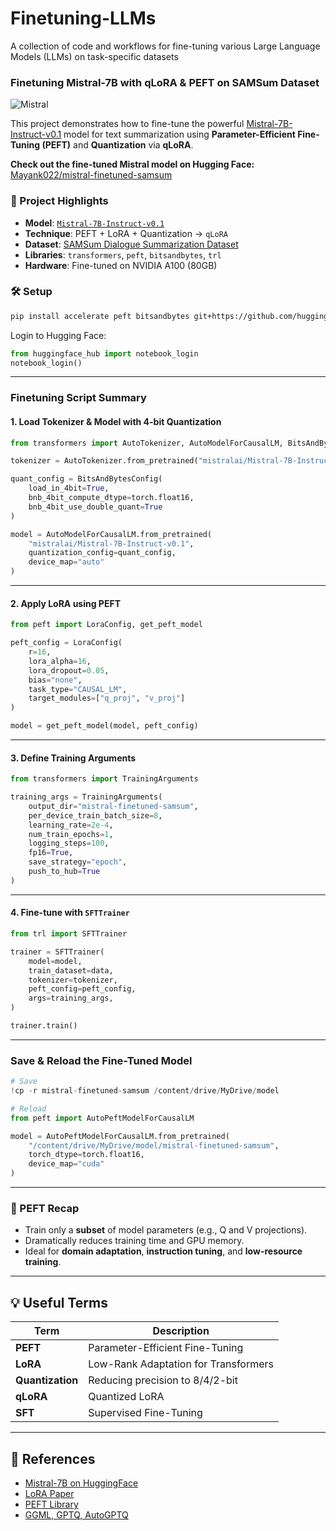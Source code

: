 # Finetuning-LLMs
A collection of code and workflows for fine-tuning various Large Language Models (LLMs) on task-specific datasets

### Finetuning Mistral-7B with qLoRA & PEFT on SAMSum Dataset
![Mistral](https://github.com/user-attachments/assets/c7c3b873-9faf-4678-8b10-3cb57adc18a8)


This project demonstrates how to fine-tune the powerful [Mistral-7B-Instruct-v0.1](https://huggingface.co/mistralai/Mistral-7B-Instruct-v0.1) model for text summarization using **Parameter-Efficient Fine-Tuning (PEFT)** and **Quantization** via **qLoRA**.

**Check out the fine-tuned Mistral model on Hugging Face:**  
[Mayank022/mistral-finetuned-samsum](https://huggingface.co/Mayank022/mistral-finetuned-samsum)


### 📌 Project Highlights

- **Model**: [`Mistral-7B-Instruct-v0.1`](https://huggingface.co/mistralai/Mistral-7B-Instruct-v0.1)
- **Technique**: PEFT + LoRA + Quantization → `qLoRA`
-  **Dataset**: [SAMSum Dialogue Summarization Dataset](https://huggingface.co/datasets/Samsung/samsum)
-  **Libraries**: `transformers`, `peft`, `bitsandbytes`, `trl`
-  **Hardware**: Fine-tuned on NVIDIA A100 (80GB) 

### 🛠️ Setup

```bash
pip install accelerate peft bitsandbytes git+https://github.com/huggingface/transformers trl py7zr auto-gptq optimum
```

Login to Hugging Face:
```python
from huggingface_hub import notebook_login
notebook_login()
```

---

### Finetuning Script Summary

#### 1. Load Tokenizer & Model with 4-bit Quantization

```python
from transformers import AutoTokenizer, AutoModelForCausalLM, BitsAndBytesConfig

tokenizer = AutoTokenizer.from_pretrained("mistralai/Mistral-7B-Instruct-v0.1")

quant_config = BitsAndBytesConfig(
    load_in_4bit=True,
    bnb_4bit_compute_dtype=torch.float16,
    bnb_4bit_use_double_quant=True
)

model = AutoModelForCausalLM.from_pretrained(
    "mistralai/Mistral-7B-Instruct-v0.1",
    quantization_config=quant_config,
    device_map="auto"
)
```

---

#### 2. Apply LoRA using PEFT

```python
from peft import LoraConfig, get_peft_model

peft_config = LoraConfig(
    r=16,
    lora_alpha=16,
    lora_dropout=0.05,
    bias="none",
    task_type="CAUSAL_LM",
    target_modules=["q_proj", "v_proj"]
)

model = get_peft_model(model, peft_config)
```

---

#### 3. Define Training Arguments

```python
from transformers import TrainingArguments

training_args = TrainingArguments(
    output_dir="mistral-finetuned-samsum",
    per_device_train_batch_size=8,
    learning_rate=2e-4,
    num_train_epochs=1,
    logging_steps=100,
    fp16=True,
    save_strategy="epoch",
    push_to_hub=True
)
```

---

#### 4. Fine-tune with `SFTTrainer`

```python
from trl import SFTTrainer

trainer = SFTTrainer(
    model=model,
    train_dataset=data,
    tokenizer=tokenizer,
    peft_config=peft_config,
    args=training_args,
)

trainer.train()
```

---

### Save & Reload the Fine-Tuned Model

```python
# Save
!cp -r mistral-finetuned-samsum /content/drive/MyDrive/model

# Reload
from peft import AutoPeftModelForCausalLM

model = AutoPeftModelForCausalLM.from_pretrained(
    "/content/drive/MyDrive/model/mistral-finetuned-samsum",
    torch_dtype=torch.float16,
    device_map="cuda"
)
```

---

### 🧠 PEFT Recap

- Train only a **subset** of model parameters (e.g., Q and V projections).
- Dramatically reduces training time and GPU memory.
- Ideal for **domain adaptation**, **instruction tuning**, and **low-resource training**.

---

## 💡 Useful Terms

| Term        | Description                          |
|-------------|--------------------------------------|
| **PEFT**     | Parameter-Efficient Fine-Tuning      |
| **LoRA**     | Low-Rank Adaptation for Transformers |
| **Quantization** | Reducing precision to 8/4/2-bit  |
| **qLoRA**    | Quantized LoRA                       |
| **SFT**      | Supervised Fine-Tuning               |

---

## 📎 References

- [Mistral-7B on HuggingFace](https://huggingface.co/mistralai/Mistral-7B-Instruct-v0.1)
- [LoRA Paper](https://arxiv.org/abs/2106.09685)
- [PEFT Library](https://github.com/huggingface/peft)
- [GGML, GPTQ, AutoGPTQ](https://github.com/qwopqwop200/AutoGPTQ)
